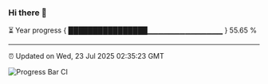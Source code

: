 ### Hi there 👋

⏳ Year progress { ████████████████▁▁▁▁▁▁▁▁▁▁▁▁▁▁ } 55.65 %

---

⏰ Updated on Wed, 23 Jul 2025 02:35:23 GMT

![Progress Bar CI](https://github.com/IshwaranRudhara/GIT-ACTION/workflows/Progress%20Bar%20CI/badge.svg)
